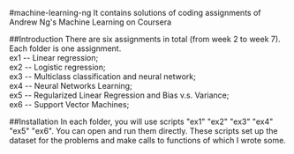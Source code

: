 #machine-learning-ng
It contains solutions of coding assignments of Andrew Ng's Machine Learning on Coursera

##Introduction
There are six assignments in total (from week 2 to week 7). Each folder is one assignment.   
ex1 -- Linear regression;   
ex2 -- Logistic regression;   
ex3 -- Multiclass classification and neural network;  
ex4 -- Neural Networks Learning;  
ex5 -- Regularized Linear Regression and Bias v.s. Variance;  
ex6 -- Support Vector Machines;  

##Installation
In each folder, you will use scripts "ex1" "ex2" "ex3" "ex4" "ex5" "ex6". You can open and run them directly. These scripts set up the dataset for the problems and make calls to functions of which I wrote some. 